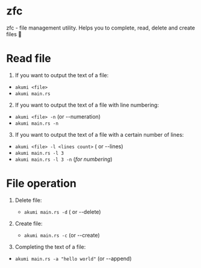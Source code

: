# zfc
zfc - file management utility. Helps you to complete, read, delete and create files 🌺

# Read file
1. If you want to output the text of a file:
  - `akumi <file>`
  - `akumi main.rs`

2. If you want to output the text of a file with line numbering:
  - `akumi <file> -n` (or --numeration)
  - `akumi main.rs -n`

3. If you want to output the text of a file with a certain number of lines:
  - `akumi <file> -l <lines count>` ( or --lines)
  - `akumi main.rs -l 3`
  - `akumi main.rs -l 3 -n` (*for numbering*)

# File operation
1. Delete file:
   - `akumi main.rs -d` ( or --delete)

2. Create file:
   - `akumi main.rs -c` (or --create)

3. Completing the text of a file:
  - `akumi main.rs -a "hello world"` (or --append)
